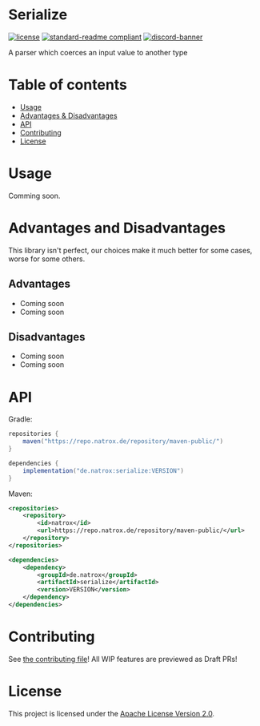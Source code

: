 # Serialize

[![license](https://img.shields.io/github/license/NatroxMC/Serialize?style=for-the-badge&color=b2204c)](../LICENSE)
[![standard-readme compliant](https://img.shields.io/badge/readme%20style-standard-brightgreen.svg?style=for-the-badge)](https://github.com/RichardLitt/standard-readme)
[![discord-banner](https://shields.io/discord/718476275022299157?label=discord&style=for-the-badge&color=7289da)](https://discord.natrox.de)

A parser which coerces an input value to another type

# Table of contents
- [Usage](#usage)
- [Advantages & Disadvantages](#advantages-and-disadvantages)
- [API](#api)
- [Contributing](#contributing)
- [License](#license)

# Usage
Comming soon.

# Advantages and Disadvantages
This library isn't perfect, our choices make it much better for some cases, worse for some others.

## Advantages
* Coming soon
* Coming soon

## Disadvantages
* Coming soon
* Coming soon

# API

Gradle:
```java
repositories {
    maven("https://repo.natrox.de/repository/maven-public/")
}

dependencies {
    implementation("de.natrox:serialize:VERSION")
}
```
Maven:
```xml
<repositories>
    <repository>
        <id>natrox</id>
        <url>https://repo.natrox.de/repository/maven-public/</url>
    </repository>
</repositories>

<dependencies>
    <dependency>
        <groupId>de.natrox</groupId>
        <artifactId>serialize</artifactId>
        <version>VERSION</version>
    </dependency>
</dependencies>
```

# Contributing
See [the contributing file](CONTRIBUTING.md)!
All WIP features are previewed as Draft PRs!

# License
This project is licensed under the [Apache License Version 2.0](../LICENSE).
